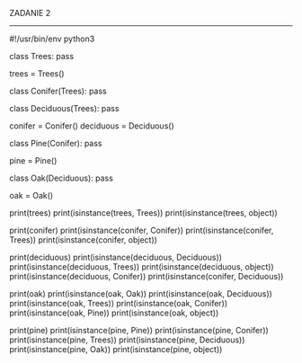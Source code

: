 ﻿ZADANIE 2
________________________________

#!/usr/bin/env python3

class Trees:
    pass


trees = Trees()


class Conifer(Trees):
    pass


class Deciduous(Trees):
    pass


conifer = Conifer()
deciduous = Deciduous()


class Pine(Conifer):
    pass


pine = Pine()


class Oak(Deciduous):
    pass


oak = Oak()

print(trees)
print(isinstance(trees, Trees))
print(isinstance(trees, object))

print(conifer)
print(isinstance(conifer, Conifer))
print(isinstance(conifer, Trees))
print(isinstance(conifer, object))

print(deciduous)
print(isinstance(deciduous, Deciduous))
print(isinstance(deciduous, Trees))
print(isinstance(deciduous, object))
print(isinstance(deciduous, Conifer))
print(isinstance(conifer, Deciduous))

print(oak)
print(isinstance(oak, Oak))
print(isinstance(oak, Deciduous))
print(isinstance(oak, Trees))
print(isinstance(oak, Conifer))
print(isinstance(oak, Pine))
print(isinstance(oak, object))

print(pine)
print(isinstance(pine, Pine))
print(isinstance(pine, Conifer))
print(isinstance(pine, Trees))
print(isinstance(pine, Deciduous))
print(isinstance(pine, Oak))
print(isinstance(pine, object))
